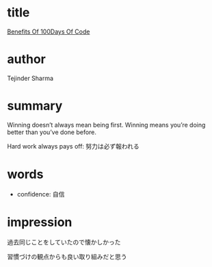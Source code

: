 # title
[Benefits Of 100Days Of Code](https://tejindersharma.hashnode.dev/how-to-improve-coding-skills-by-doing-100-days-of-code-here-are-the-16-benefits-that-i-got-from-it)

# author
Tejinder Sharma

# summary
Winning doesn’t always mean being first. Winning means you’re doing better than you’ve done before.

Hard work always pays off: 努力は必ず報われる

# words
- confidence: 自信

# impression
過去同じことをしていたので懐かしかった

習慣づけの観点からも良い取り組みだと思う